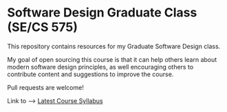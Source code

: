# Software Design Graduate Class (SE/CS 575)

This repository contains resources for my Graduate Software Design
class.

My goal of open sourcing this course is that it can help others learn about
modern software design principles, as well encouraging others to contribute
content and suggestions to improve the course.

Pull requests are welcome!

Link to --> [Latest Course Syllabus](SE-CS575-CourseDescription.md)